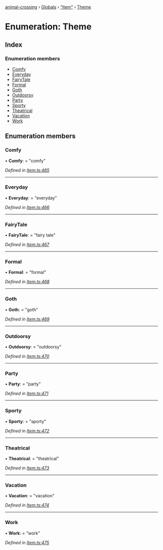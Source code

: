 [animal-crossing](../README.md) › [Globals](../globals.md) › ["Item"](../modules/_item_.md) › [Theme](_item_.theme.md)

# Enumeration: Theme

## Index

### Enumeration members

* [Comfy](_item_.theme.md#comfy)
* [Everyday](_item_.theme.md#everyday)
* [FairyTale](_item_.theme.md#fairytale)
* [Formal](_item_.theme.md#formal)
* [Goth](_item_.theme.md#goth)
* [Outdoorsy](_item_.theme.md#outdoorsy)
* [Party](_item_.theme.md#party)
* [Sporty](_item_.theme.md#sporty)
* [Theatrical](_item_.theme.md#theatrical)
* [Vacation](_item_.theme.md#vacation)
* [Work](_item_.theme.md#work)

## Enumeration members

###  Comfy

• **Comfy**: = "comfy"

*Defined in [Item.ts:465](https://github.com/Norviah/animal-crossing/blob/f22c64d/module/types/Item.ts#L465)*

___

###  Everyday

• **Everyday**: = "everyday"

*Defined in [Item.ts:466](https://github.com/Norviah/animal-crossing/blob/f22c64d/module/types/Item.ts#L466)*

___

###  FairyTale

• **FairyTale**: = "fairy tale"

*Defined in [Item.ts:467](https://github.com/Norviah/animal-crossing/blob/f22c64d/module/types/Item.ts#L467)*

___

###  Formal

• **Formal**: = "formal"

*Defined in [Item.ts:468](https://github.com/Norviah/animal-crossing/blob/f22c64d/module/types/Item.ts#L468)*

___

###  Goth

• **Goth**: = "goth"

*Defined in [Item.ts:469](https://github.com/Norviah/animal-crossing/blob/f22c64d/module/types/Item.ts#L469)*

___

###  Outdoorsy

• **Outdoorsy**: = "outdoorsy"

*Defined in [Item.ts:470](https://github.com/Norviah/animal-crossing/blob/f22c64d/module/types/Item.ts#L470)*

___

###  Party

• **Party**: = "party"

*Defined in [Item.ts:471](https://github.com/Norviah/animal-crossing/blob/f22c64d/module/types/Item.ts#L471)*

___

###  Sporty

• **Sporty**: = "sporty"

*Defined in [Item.ts:472](https://github.com/Norviah/animal-crossing/blob/f22c64d/module/types/Item.ts#L472)*

___

###  Theatrical

• **Theatrical**: = "theatrical"

*Defined in [Item.ts:473](https://github.com/Norviah/animal-crossing/blob/f22c64d/module/types/Item.ts#L473)*

___

###  Vacation

• **Vacation**: = "vacation"

*Defined in [Item.ts:474](https://github.com/Norviah/animal-crossing/blob/f22c64d/module/types/Item.ts#L474)*

___

###  Work

• **Work**: = "work"

*Defined in [Item.ts:475](https://github.com/Norviah/animal-crossing/blob/f22c64d/module/types/Item.ts#L475)*
